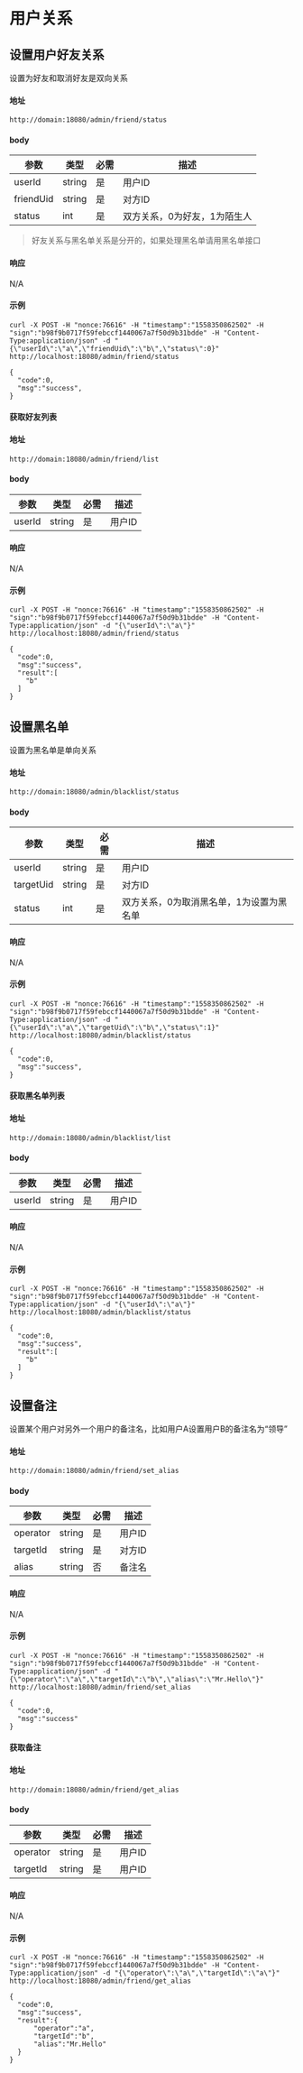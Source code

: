 # 用户关系

## 设置用户好友关系
设置为好友和取消好友是双向关系

#### 地址
```
http://domain:18080/admin/friend/status
```
#### body
| 参数 | 类型 | 必需 | 描述 |
| ------ | ------ | --- | ------ |
| userId | string | 是 | 用户ID|
| friendUid | string | 是 | 对方ID |
| status | int | 是 | 双方关系，0为好友，1为陌生人 |
> 好友关系与黑名单关系是分开的，如果处理黑名单请用黑名单接口

#### 响应
N/A

#### 示例
```
curl -X POST -H "nonce:76616" -H "timestamp":"1558350862502" -H "sign":"b98f9b0717f59febccf1440067a7f50d9b31bdde" -H "Content-Type:application/json" -d "{\"userId\":\"a\",\"friendUid\":\"b\",\"status\":0}" http://localhost:18080/admin/friend/status

{
  "code":0,
  "msg":"success",
}
```
#### 获取好友列表
#### 地址
```
http://domain:18080/admin/friend/list
```
#### body
| 参数 | 类型 | 必需 | 描述 |
| ------ | ------ | --- | ------ |
| userId | string | 是 | 用户ID|


#### 响应
N/A

#### 示例
```
curl -X POST -H "nonce:76616" -H "timestamp":"1558350862502" -H "sign":"b98f9b0717f59febccf1440067a7f50d9b31bdde" -H "Content-Type:application/json" -d "{\"userId\":\"a\"}" http://localhost:18080/admin/friend/status

{
  "code":0,
  "msg":"success",
  "result":[
    "b"
  ]
}
```

## 设置黑名单
设置为黑名单是单向关系

#### 地址
```
http://domain:18080/admin/blacklist/status
```
#### body
| 参数 | 类型 | 必需 | 描述 |
| ------ | ------ | --- | ------ |
| userId | string | 是 | 用户ID|
| targetUid | string | 是 | 对方ID |
| status | int | 是 | 双方关系，0为取消黑名单，1为设置为黑名单 |


#### 响应
N/A

#### 示例
```
curl -X POST -H "nonce:76616" -H "timestamp":"1558350862502" -H "sign":"b98f9b0717f59febccf1440067a7f50d9b31bdde" -H "Content-Type:application/json" -d "{\"userId\":\"a\",\"targetUid\":\"b\",\"status\":1}" http://localhost:18080/admin/blacklist/status

{
  "code":0,
  "msg":"success",
}
```
#### 获取黑名单列表
#### 地址
```
http://domain:18080/admin/blacklist/list
```
#### body
| 参数 | 类型 | 必需 | 描述 |
| ------ | ------ | --- | ------ |
| userId | string | 是 | 用户ID|


#### 响应
N/A

#### 示例
```
curl -X POST -H "nonce:76616" -H "timestamp":"1558350862502" -H "sign":"b98f9b0717f59febccf1440067a7f50d9b31bdde" -H "Content-Type:application/json" -d "{\"userId\":\"a\"}" http://localhost:18080/admin/blacklist/status

{
  "code":0,
  "msg":"success",
  "result":[
    "b"
  ]
}
```

## 设置备注
设置某个用户对另外一个用户的备注名，比如用户A设置用户B的备注名为“领导”

#### 地址
```
http://domain:18080/admin/friend/set_alias
```
#### body
| 参数 | 类型 | 必需 | 描述 |
| ------ | ------ | --- | ------ |
| operator | string | 是 | 用户ID|
| targetId | string | 是 | 对方ID |
| alias | string | 否 | 备注名 |


#### 响应
N/A

#### 示例
```
curl -X POST -H "nonce:76616" -H "timestamp":"1558350862502" -H "sign":"b98f9b0717f59febccf1440067a7f50d9b31bdde" -H "Content-Type:application/json" -d "{\"operator\":\"a\",\"targetId\":\"b\",\"alias\":\"Mr.Hello\"}" http://localhost:18080/admin/friend/set_alias

{
  "code":0,
  "msg":"success"
}
```
#### 获取备注
#### 地址
```
http://domain:18080/admin/friend/get_alias
```
#### body
| 参数 | 类型 | 必需 | 描述 |
| ------ | ------ | --- | ------ |
| operator | string | 是 | 用户ID|
| targetId | string | 是 | 用户ID|


#### 响应
N/A

#### 示例
```
curl -X POST -H "nonce:76616" -H "timestamp":"1558350862502" -H "sign":"b98f9b0717f59febccf1440067a7f50d9b31bdde" -H "Content-Type:application/json" -d "{\"operator\":\"a\",\"targetId\":\"a\"}" http://localhost:18080/admin/friend/get_alias

{
  "code":0,
  "msg":"success",
  "result":{
      "operator":"a",
      "targetId":"b",
      "alias":"Mr.Hello"
  }
}
```

